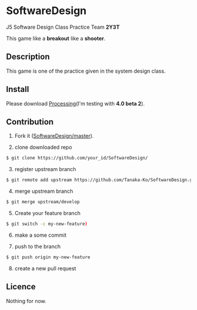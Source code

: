 # SoftwareDesign

J5 Software Design Class Practice Team **2Y3T**

This game like a **breakout** like a **shooter**.

## Description

This game is one of the practice given in the system design class.

<!-- 
## Demo

## VS. 

## Requirement

## Usage
-->

## Install

Please download [Processing](https://processing.org/download "Download")(I'm testing with **4.0 beta 2**).

## Contribution

1. Fork it ([SoftwareDesign/master](https://github.com/Tanaka-Ko/SoftwareDesign/tree/master "master")).

2. clone downloaded repo
```zsh
$ git clone https://github.com/your_id/SoftwareDesign/
```

3. register upstream branch
```zsh
$ git remote add upstream https://github.com/Tanaka-Ko/SoftwareDesign.git
```

4. merge upstream branch
```zsh
$ git merge upstream/develop
```
5. Create your feature branch 
```zsh
$ git switch -c my-new-feature)
```

6. make a some commit

7. push to the branch
```zsh
$ git push origin my-new-feature
```

8. create a new pull request

## Licence

Nothing for now.

<!--
## Author
-->
